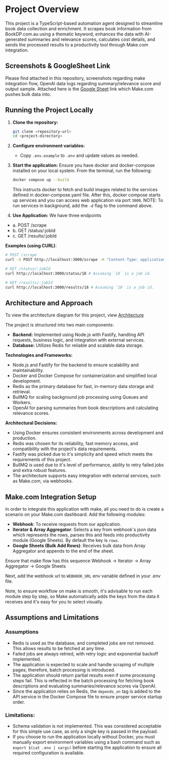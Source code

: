 # Project Overview

This project is a TypeScript-based automation agent designed to streamline book data collection and enrichment. It scrapes book information from BookDP.com.au using a thematic keyword, enhances the data with AI-generated summaries and relevance scores, calculates cost details, and sends the processed results to a productivity tool through Make.com integration.

## Screenshots & GoogleSheet Link

Please find attached in this repository, screenshots regarding make integration flow, OpenAI data logs regarding summary/relevance score and output sample.
Attached here is the [Google Sheet](https://docs.google.com/spreadsheets/d/1Qex5U988gVu8G4E5l66BHlsd2DljEFot4E3GEPFAVk4/edit?usp=sharing) link which Make.com pushes bulk data into.


## Running the Project Locally

1. **Clone the repository:**
    ```bash
    git clone <repository-url>
    cd <project-directory>
    ```

2. **Configure environment variables:**
    - Copy `.env.example` to `.env` and update values as needed.

3. **Start the application:**
    Ensure you have docker and docker-compose installed on your local system.
    From the terminal, run the following:
    ```bash
    docker compose up --build
    ```
    This instructs docker to fetch and build images related to the services defined in docker-compose.yaml file.
    After this, docker compose starts up services and you can access web application via port `3000`.
    NOTE: To run services in background, add the `-d` flag to the command above.

4. **Use Application:**
We have three endpoints

- a. POST /scrape
- b. GET /status/:jobId
- c. GET /results/:jobId

**Examples (using CURL)**:
```bash
# POST /scrape
curl -X POST http://localhost:3000/scrape -H "Content-Type: application/json" -d @examples/scrape.json # examples/scrape.json is defined in project.
```

```bash
# GET /status/:jobId
curl http://localhost:3000/status/18 # Assuming `18` is a job id.
```

```bash
# GET /results/:jobId
curl http://localhost:3000/results/18 # Assuming `18` is a job id.
```


## Architecture and Approach

To view the architecture diagram for this project, view [Architecture](./Architecture%20Diagram.png)

The project is structured into two main components:

- **Backend:** Implemented using Node.js with Fastify, handling API requests, business logic, and integration with external services.
- **Database:** Utilizes Redis for reliable and scalable data storage.

**Technologies and Frameworks:**
- Node.js and Fastify for the backend to ensure scalability and maintainability.
- Docker and Docker Compose for containerization and simplified local development.
- Redis as the primary database for fast, in-memory data storage and retrieval.
- BullMQ for scaling background job processing using Queues and Workers.
- OpenAI for parsing summaries from book descriptions and calculating relevance scores.

**Architectural Decisions:**
- Using Docker ensures consistent environments across development and production.
- Redis was chosen for its reliability, fast memory access, and compatibility with the project's data requirements.
- Fastify was picked due to it's simplicity and speed which meets the requirements of this project.
- BullMQ is used due to it's level of performance, ability to retry failed jobs and extra robust features.
- The architecture supports easy integration with external services, such as Make.com, via webhooks.

## Make.com Integration Setup

In order to integrate this application with make, all you need to do is create a scenario on your Make.com dashboard.
Add the following modules:
- **Webhook**: To receive requests from our application.
- **Iterator & Array Aggregator**: Selects a key from webhook's json data which represents the rows, 
parses this and feeds into productivity module (Google Sheets).
By default the key is `rows`.
- **Google Sheets (Bulk Add Rows)**: Receives bulk data from Array Aggregator and appends to the end of the sheet.

Ensure that make flow has this sequence
Webhook -> Iterator -> Array Aggregator -> Google Sheets

Next, add the webhook url to `WEBHOOK_URL` env variable defined in your .env file.

Note, to ensure workflow on make is smooth, it's advisable to run each module step by step, 
so Make automatically adds the keys from the data it receives and it's easy for you to select visually.

## Assumptions and Limitations

### Assumptions

- Redis is used as the database, and completed jobs are not removed. This allows results to be fetched at any time.
- Failed jobs are always retried, with retry logic and exponential backoff implemented.
- The application is expected to scale and handle scraping of multiple pages; therefore, batch processing is introduced.
- The application should return partial results even if some processing steps fail. This is reflected in the batch processing for fetching book descriptions and evaluating summaries/relevance scores via OpenAI.
- Since the application relies on Redis, the `depends_on` tag is added to the API service in the Docker Compose file to ensure proper service startup order.


### Limitations:
- Schema validation is not implemented. This was considered acceptable for this simple use case, as only a single key is passed in the payload.
- If you choose to run the application locally without Docker, you must manually export environment variables using a bash command such as `export $(cat .env | xargs)` before starting the application to ensure all required configuration is available.